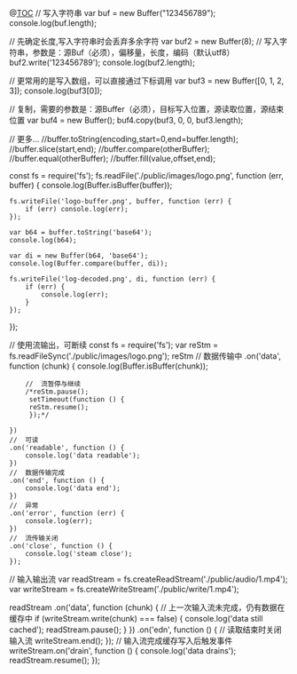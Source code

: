@[TOC](Buffer的学习)
//  写入字符串
var buf = new Buffer("123456789");
console.log(buf.length);

//  先确定长度,写入字符串时会丢弃多余字符
var buf2 = new Buffer(8);
//  写入字符串，参数是：源Buf（必须），偏移量，长度，编码（默认utf8）
buf2.write('123456789');
console.log(buf2.length);

//  更常用的是写入数组，可以直接通过下标调用
var buf3 = new Buffer([0, 1, 2, 3]);
console.log(buf3[0]);

//  复制，需要的参数是：源Buffer（必须），目标写入位置，源读取位置，源结束位置
var buf4 = new Buffer();
buf4.copy(buf3, 0, 0, buf3.length);

//  更多...
//buffer.toString(encoding,start=0,end=buffer.length);
//buffer.slice(start,end);
//buffer.compare(otherBuffer);
//buffer.equal(otherBuffer);
//buffer.fill(value,offset,end);

const fs = require('fs');
fs.readFile('./public/images/logo.png', function (err, buffer) {
    console.log(Buffer.isBuffer(buffer));

    fs.writeFile('logo-buffer.png', buffer, function (err) {
        if (err) console.log(err);
    });

    var b64 = buffer.toString('base64');
    console.log(b64);

    var di = new Buffer(b64, 'base64');
    console.log(Buffer.compare(buffer, di));

    fs.writeFile('log-decoded.png', di, function (err) {
        if (err) {
            console.log(err);
        }
    });

});

//     使用流输出，可断续
const fs = require('fs');
var reStm = fs.readFileSync('./public/images/logo.png');
reStm
    //  数据传输中
    .on('data', function (chunk) {
        console.log(Buffer.isBuffer(chunk));

        //  流暂停与继续
        /*reStm.pause();
         setTimeout(function () {
         reStm.resume();
         });*/

    })
    //  可读
    .on('readable', function () {
        console.log('data readable');
    })
    //  数据传输完成
    .on('end', function () {
        console.log('data end');
    })
    //  异常
    .on('error', function (err) {
        console.log(err);
    })
    //  流传输关闭
    .on('close', function () {
        console.log('steam close');
    });

//  输入输出流
var readStream = fs.createReadStream('./public/audio/1.mp4');
var writeStream = fs.createWriteStream('./public/write/1.mp4');

readStream
    .on('data', function (chunk) {
        //  上一次输入流未完成，仍有数据在缓存中
        if (writeStream.write(chunk) === false) {
            console.log('data still cached');
            readStream.pause();
        }
    })
    .on('edn', function () {
        //  读取结束时关闭输入流
        writeStream.end();
    });
//  输入流完成缓存写入后触发事件
writeStream.on('drain', function () {
    console.log('data drains');
    readStream.resume();
});